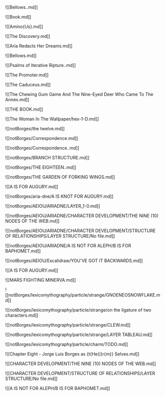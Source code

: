 
![[Bellows..md]]

![[Book.md]]

![[Amino{Us}.md]]

![[The Discovery.md]]

![[Aria Redacts Her Dreams.md]]

![[Bellows.md]]

![[Psalms of Iterative Ripture..md]]

![[The Promoter.md]]

![[The Caduceus.md]]

![[The Chewing Gum Game And The Nine-Eyed Deer Who Came To The Annex.md]]

![[THE BOOK.md]]

![[The Woman In The Wallpaper/hex-1-D.md]]

![[notBorges/the twelve.md]]

![[notBorges/Correspondence.md]]

![[notBorges/Correspondence..md]]

![[notBorges/BRANCH STRUCTURE.md]]

![[notBorges/THE EIGHTEEN..md]]

![[notBorges/THE GARDEN OF FORKING WINGS.md]]

![[A IS FOR AUGURY.md]]

![[notBorges/aria-dne/A IS KNOT FOR AUGURY.md]]

![[notBorges/AEIOU/ARIADNE/LAYER_1-0.md]]

![[notBorges/AEIOU/ARIADNE/CHARACTER DEVELOPMENT/THE NINE (10) NODES OF THE WEB.md]]

![[notBorges/AEIOU/ARIADNE/CHARACTER DEVELOPMENT/STRUCTURE OF RELATIONSHIPS/LAYER STRUCTURE/No file.md]]

![[notBorges/AEIOU/ARIADNE/A IS NOT FOR ALEPH/B IS FOR BAPHOMET.md]]

![[notBorges/AEIOU/Excalidraw/YOU'VE GOT IT BACKWARDS.md]]

![[A IS FOR AUGURY.md]]

![[MARS FIGHTING MINERVA.md]]

![[notBorges/lexicomythography/particle/strange/GNOENEOSNOWFLAKE.md]]

![[notBorges/lexicomythography/particle/strange/on the ligature of two characters.md]]

![[notBorges/lexicomythography/particle/strange/CLEW.md]]

![[notBorges/lexicomythography/particle/strange/LAYER TABLEAU.md]]

![[notBorges/lexicomythography/particle/charm/TODO.md]]

![[Chapter Eight - Jorge Luis Borges as {t{He{i}r{m}} Selves.md]]

![[CHARACTER DEVELOPMENT/THE NINE (10) NODES OF THE WEB.md]]

![[CHARACTER DEVELOPMENT/STRUCTURE OF RELATIONSHIPS/LAYER STRUCTURE/No file.md]]

![[A IS NOT FOR ALEPH/B IS FOR BAPHOMET.md]]